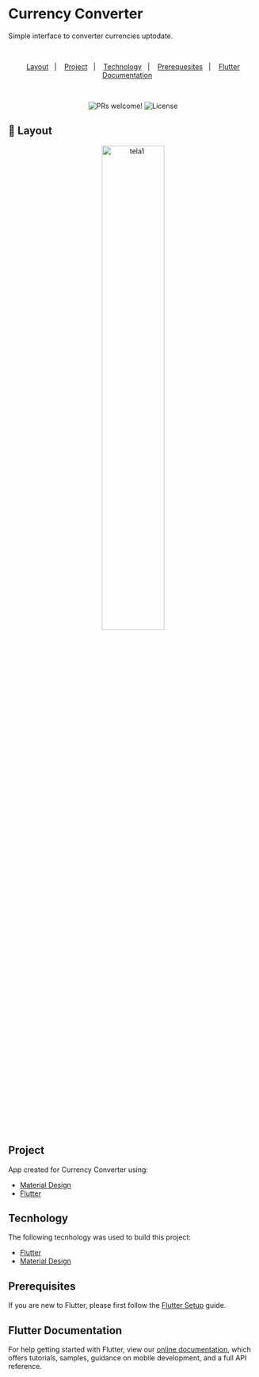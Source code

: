 
<h1 *align*="center"> Currency Converter </h1>

<p *align*="center">Simple interface to converter currencies uptodate. </p>

<br>

<p align="center">
 <a href="#-layout">Layout</a>&nbsp;&nbsp;&nbsp;|&nbsp;&nbsp;&nbsp;
 <a href="#-project">Project</a>&nbsp;&nbsp;&nbsp;|&nbsp;&nbsp;&nbsp;
  <a href="#-technology">Technology</a>&nbsp;&nbsp;&nbsp;|&nbsp;&nbsp;&nbsp;
  <a href="#-prerequesites">Prerequesites</a>&nbsp;&nbsp;&nbsp;|&nbsp;&nbsp;&nbsp;
  <a href="#-flutterdocumentation">Flutter Documentation</a>&nbsp;&nbsp;&nbsp;&nbsp;&nbsp;&nbsp;
</p>

<br>

<p align="center">
 <img src="https://img.shields.io/static/v1?label=PRs&message=welcome&color=8257E5&labelColor=000000" alt="PRs welcome!" />

  <img alt="License" src="https://img.shields.io/static/v1?label=license&message=MIT&color=8257E5&labelColor=000000">
</p><p *align*="center">

## 🔖 Layout

<p align="center">
  <img alt="tela1" src="https://user-images.githubusercontent.com/64866875/104451041-c2a91300-557f-11eb-928e-dcdf9d91416b.png" width="50%"></p> 
  <br>

## Project

App created for Currency Converter using:

- [Material Design](https://materialdesign.com)
- [Flutter](https://flutter.dev/)

## Tecnhology

The following tecnhology was used to build this project:

- [Flutter](https://flutter.dev/)
- [Material Design](https://materialdesign.com)  

## Prerequisites

If you are new to Flutter, please first follow
the [Flutter Setup](https://flutter.dev/setup/) guide.

## Flutter Documentation

For help getting started with Flutter, view our
[online documentation](https://flutter.dev/docs), which offers tutorials,
samples, guidance on mobile development, and a full API reference.
